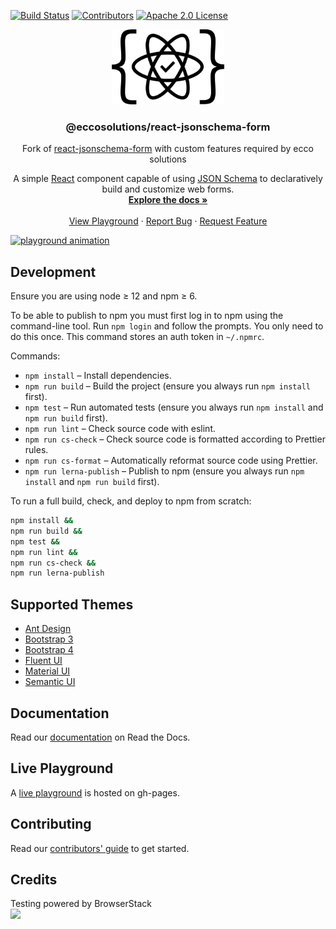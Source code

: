 [![Build Status][build-shield]][build-url]
[![Contributors][contributors-shield]][contributors-url]
[![Apache 2.0 License][license-shield]][license-url]


<p align="center">
  <a href="https://github.com/eccosolutions/ecco-rjsf">
    <img src="https://raw.githubusercontent.com/rjsf-team/react-jsonschema-form/59a8206e148474bea854bbb004f624143fbcbac8/packages/core/logo.png" alt="Logo" width="180" height="120">
  </a>

  <h3 align="center">@eccosolutions/react-jsonschema-form</h3>
  
  <p align="center">
    Fork of <a href="https://github.com/rjsf-team/react-json-schema-form">react-jsonschema-form</a> with custom features required by ecco solutions
  </p>

  <p align="center">
    A simple <a href="http://facebook.github.io/react/">React</a> component capable of using <a href="http://json-schema.org/">JSON Schema</a> to declaratively build and customize web forms.
    <br />
    <a href="https://react-jsonschema-form.readthedocs.io/en/latest/"><strong>Explore the docs »</strong></a>
    <br />
    <br />
    <a href="https://rjsf-team.github.io/react-jsonschema-form/">View Playground</a>
    ·
    <a href="https://github.com/eccosolutions/ecco-rjsf/issues">Report Bug</a>
    ·
    <a href="https://github.com/eccosolutions/ecco-rjsf/issues">Request Feature</a>
  </p>
</p>

[![playground animation](https://i.imgur.com/M8ZCES5.gif)](https://rjsf-team.github.io/react-jsonschema-form/)

## Development

Ensure you are using node ≥ 12 and npm ≥ 6.

To be able to publish to npm you must first log in to npm using the
command-line tool. Run `npm login` and follow the prompts. You only need to
do this once. This command stores an auth token in `~/.npmrc`. 

Commands:

 * `npm install` – Install dependencies.
 * `npm run build` – Build the project (ensure you always run `npm install` first).
 * `npm test` – Run automated tests (ensure you always run `npm install` and
   `npm run build` first).
 * `npm run lint` – Check source code with eslint.
 * `npm run cs-check` – Check source code is formatted according to Prettier rules.
 * `npm run cs-format` – Automatically reformat source code using Prettier.
 * `npm run lerna-publish` – Publish to npm (ensure you always run `npm install`
    and `npm run build` first).

To run a full build, check, and deploy to npm from scratch:
```bash
npm install &&
npm run build &&
npm test &&
npm run lint &&
npm run cs-check &&
npm run lerna-publish
```

## Supported Themes

- [Ant Design](https://github.com/eccosolutions/ecco-rjsf/tree/master/packages/antd)
- [Bootstrap 3](https://github.com/eccosolutions/ecco-rjsf/tree/master/packages/core)
- [Bootstrap 4](https://github.com/eccosolutions/ecco-rjsf/tree/master/packages/bootstrap-4)
- [Fluent UI](https://github.com/eccosolutions/ecco-rjsf/tree/master/packages/fluent-ui)
- [Material UI](https://github.com/eccosolutions/ecco-rjsf/tree/master/packages/material-ui)
- [Semantic UI](https://github.com/eccosolutions/ecco-rjsf/tree/master/packages/semantic-ui)

## Documentation
Read our [documentation](https://react-jsonschema-form.readthedocs.io/en/latest/) on Read the Docs.

## Live Playground
A [live playground](https://rjsf-team.github.io/react-jsonschema-form/) is hosted on gh-pages.

## Contributing
Read our [contributors' guide](https://react-jsonschema-form.readthedocs.io/en/latest/contributing/) to get started.

## Credits

Testing powered by BrowserStack<br>
<a target="_blank" href="https://www.browserstack.com/"><img width="200" src="https://user-images.githubusercontent.com/1689183/51487090-4ea04f80-1d57-11e9-9a91-79b7ef8d2013.png"></a>


[build-shield]: https://github.com/eccosolutions/ecco-rjsf/workflows/CI/badge.svg
[build-url]: https://github.com/eccosolutions/ecco-rjsf/actions
[contributors-shield]: https://img.shields.io/github/contributors/eccosolutions/ecco-rjsf.svg
[contributors-url]: https://github.com/eccosolutions/ecco-rjsf/graphs/contributors
[license-shield]: https://img.shields.io/badge/license-Apache%202.0-blue.svg?style=flat-square
[license-url]: https://choosealicense.com/licenses/apache-2.0/
